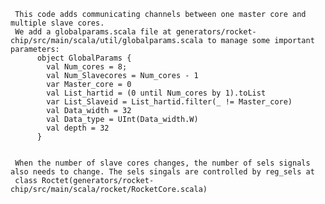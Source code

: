      This code adds communicating channels between one master core and multiple slave cores. 
     We add a globalparams.scala file at generators/rocket-chip/src/main/scala/util/globalparams.scala to manage some important parameters:
          object GlobalParams {
            val Num_cores = 8;
            val Num_Slavecores = Num_cores - 1
            var Master_core = 0
            val List_hartid = (0 until Num_cores by 1).toList
            var List_Slaveid = List_hartid.filter(_ != Master_core)
            val Data_width = 32
            val Data_type = UInt(Data_width.W)
            val depth = 32
          }

     
     When the number of slave cores changes, the number of sels signals also needs to change. The sels singals are controlled by reg_sels at 
     class Roctet(generators/rocket-chip/src/main/scala/rocket/RocketCore.scala)
